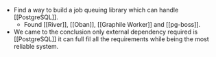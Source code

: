 - Find a way to build a job queuing library which can handle [[PostgreSQL]].
	- Found [[River]], [[Oban]], [[Graphile Worker]] and [[pg-boss]].
- We came to the conclusion only external dependency required is [[PostgreSQL]] it can full fil all the requirements while being the most reliable system.
